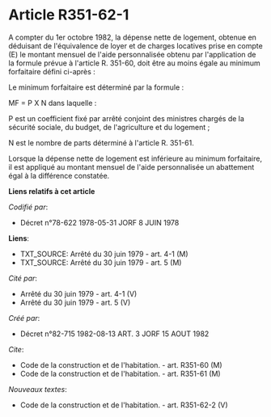 # Article R351-62-1

A compter du 1er octobre 1982, la dépense nette de logement, obtenue en déduisant de l'équivalence de loyer et de charges
locatives prise en compte (E) le montant mensuel de l'aide personnalisée obtenu par l'application de la formule prévue à
l'article R. 351-60, doit être au moins égale au minimum forfaitaire défini ci-après :

Le minimum forfaitaire est déterminé par la formule :

MF = P X N    dans laquelle :

P est un coefficient fixé par arrêté conjoint des ministres chargés de la sécurité sociale, du budget, de l'agriculture et du
logement ;

N est le nombre de parts déterminé à l'article R. 351-61.

Lorsque la dépense nette de logement est inférieure au minimum forfaitaire, il est appliqué au montant mensuel de l'aide
personnalisée un abattement égal à la différence constatée.

**Liens relatifs à cet article**

_Codifié par_:

  - Décret n°78-622 1978-05-31 JORF 8 JUIN 1978

**Liens**:

  - TXT_SOURCE: Arrêté du 30 juin 1979 - art. 4-1 (M)
  - TXT_SOURCE: Arrêté du 30 juin 1979 - art. 5 (M)

_Cité par_:

  - Arrêté du 30 juin 1979 - art. 4-1 (V)
  - Arrêté du 30 juin 1979 - art. 5 (V)

_Créé par_:

  - Décret n°82-715 1982-08-13 ART. 3 JORF 15 AOUT 1982

_Cite_:

  - Code de la construction et de l'habitation. - art. R351-60 (M)
  - Code de la construction et de l'habitation. - art. R351-61 (M)

_Nouveaux textes_:

  - Code de la construction et de l'habitation. - art. R351-62-2 (V)
